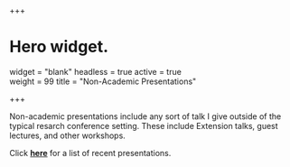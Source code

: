 +++
# Hero widget.
widget = "blank"
headless = true
active = true  
weight = 99
title = "Non-Academic Presentations"

+++

Non-academic presentations include any sort of talk I give outside of the typical resarch conference setting. These include Extension talks, guest lectures, and other workshops.

Click [**here**](/post/presentation_list) for a list of recent presentations.

